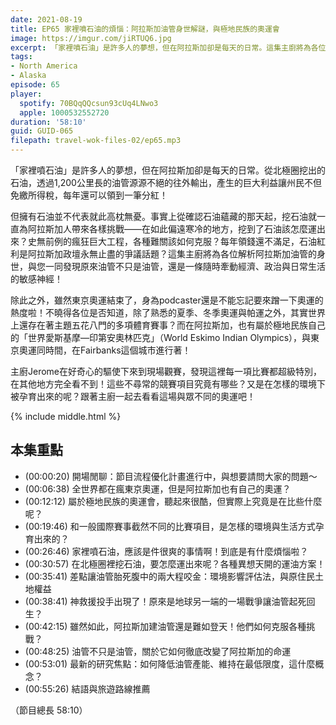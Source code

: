 ```yaml
---
date: 2021-08-19
title: EP65 家裡噴石油的煩惱：阿拉斯加油管身世解謎，與極地民族的奧運會
image: https://imgur.com/jiRTUQ6.jpg
excerpt: 「家裡噴石油」是許多人的夢想，但在阿拉斯加卻是每天的日常。這集主廚將為各位解析阿拉斯加油管的身世，與您一同發現原來油管不只是油管，還是一條隨時牽動經濟、政治與日常生活的敏感神經！之外，雖然東京奧運結束了，阿拉斯加還有屬於極地民族的「世界愛斯基摩—印第安奧林匹克」，它有著哪些競賽項目？又是在怎樣的環境下被孕育出來的呢？跟著主廚一起去看看吧！
tags:
- North America
- Alaska
episode: 65
player:
  spotify: 70BQqQQcsun93cUq4LNwo3
  apple: 1000532552720
duration: '58:10'
guid: GUID-065
filepath: travel-wok-files-02/ep65.mp3
---
```


「家裡噴石油」是許多人的夢想，但在阿拉斯加卻是每天的日常。從北極圈挖出的石油，透過1,200公里長的油管源源不絕的往外輸出，產生的巨大利益讓州民不但免繳所得稅，每年還可以領到一筆分紅！

但擁有石油並不代表就此高枕無憂。事實上從確認石油蘊藏的那天起，挖石油就一直為阿拉斯加人帶來各樣挑戰——在如此偏遠寒冷的地方，挖到了石油該怎麼運出來？史無前例的瘋狂巨大工程，各種難關該如何克服？每年領錢還不滿足，石油紅利是阿拉斯加政壇永無止盡的爭議話題？這集主廚將為各位解析阿拉斯加油管的身世，與您一同發現原來油管不只是油管，還是一條隨時牽動經濟、政治與日常生活的敏感神經！

除此之外，雖然東京奧運結束了，身為podcaster還是不能忘記要來蹭一下奧運的熱度啦！不曉得各位是否知道，除了熟悉的夏季、冬季奧運與帕運之外，其實世界上還存在著主題五花八門的多項體育賽事？而在阿拉斯加，也有屬於極地民族自己的「世界愛斯基摩—印第安奧林匹克」（World Eskimo Indian Olympics），與東京奧運同時間，在Fairbanks這個城市進行著！

主廚Jerome在好奇心的驅使下來到現場觀賽，發現這裡每一項比賽都超級特別，在其他地方完全看不到！這些不尋常的競賽項目究竟有哪些？又是在怎樣的環境下被孕育出來的呢？跟著主廚一起去看看這場與眾不同的奧運吧！

{% include middle.html %}

## 本集重點

* (00:00:20) 開場閒聊：節目流程優化計畫進行中，與想要請問大家的問題～
* (00:06:38) 全世界都在瘋東京奧運，但是阿拉斯加也有自己的奧運？
* (00:12:12) 屬於極地民族的奧運會，聽起來很酷，但實際上究竟是在比些什麼呢？
* (00:19:46) 和一般國際賽事截然不同的比賽項目，是怎樣的環境與生活方式孕育出來的？
* (00:26:46) 家裡噴石油，應該是件很爽的事情啊！到底是有什麼煩惱啦？
* (00:30:57) 在北極圈裡挖石油，要怎麼運出來呢？各種異想天開的運油方案！
* (00:35:41) 差點讓油管胎死腹中的兩大程咬金：環境影響評估法，與原住民土地權益
* (00:38:41) 神救援投手出現了！原來是地球另一端的一場戰爭讓油管起死回生？
* (00:42:15) 雖然如此，阿拉斯加建油管還是難如登天！他們如何克服各種挑戰？
* (00:48:25) 油管不只是油管，關於它如何徹底改變了阿拉斯加的命運
* (00:53:01) 最新的研究焦點：如何降低油管產能、維持在最低限度，這什麼概念？
* (00:55:26) 結語與旅遊路線推薦

（節目總長 58:10）
